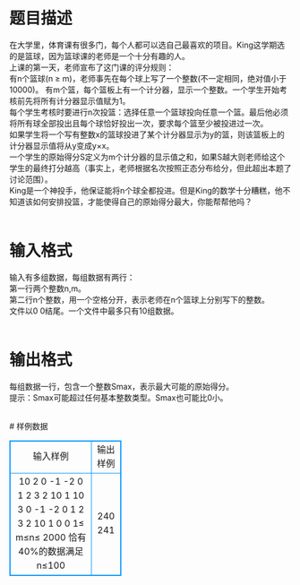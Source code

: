 # 

 
 # 题目描述 
<p>
在大学里，体育课有很多门，每个人都可以选自己最喜欢的项目。King这学期选的是篮球，因为篮球课的老师是一个十分有趣的人。<br>上课的第一天，老师宣布了这门课的评分规则：<br>有n个篮球(n ≥ m)，老师事先在每个球上写了一个整数(不一定相同，绝对值小于10000)。	有m个篮，每个篮板上有一个计分器，显示一个整数。一个学生开始考核前先将所有计分器显示值赋为1。<br>每个学生考核时要进行n次投篮：选择任意一个篮球投向任意一个篮。最后他必须将所有球全部投出且每个球恰好投出一次，要求每个篮至少被投进过一次。<br>如果学生将一个写有整数x的篮球投进了某个计分器显示为y的篮，则该篮板上的计分器显示值将从y变成y×x。<br>一个学生的原始得分S定义为m个计分器的显示值之和，如果S越大则老师给这个学生的最终打分越高（事实上，老师根据名次按照正态分布给分，但此超出本题了讨论范围）。<br>King是一个神投手，他保证能将n个球全都投进。但是King的数学十分糟糕，他不知道该如何安排投篮，才能使得自己的原始得分最大，你能帮帮他吗？<br><br></p> 

 
 # 输入格式 
<p>
输入有多组数据，每组数据有两行：<br>第一行两个整数n,m。<br>第二行n个整数，用一个空格分开，表示老师在n个篮球上分别写下的整数。<br>文件以0 0结尾。一个文件中最多只有10组数据。<br><br></p> 

 
 # 输出格式 
<p>
每组数据一行，包含一个整数Smax，表示最大可能的原始得分。<br>提示：Smax可能超过任何基本整数类型。Smax也可能比0小。<br><br></p> 
# 样例数据
<style>
        table,table tr th, table tr td { border:1px solid #0094ff; }
        table { width: 200px; min-height: 25px; line-height: 25px; text-align: center; border-collapse: collapse;}   
    </style>
<table>
	<tr>
		<td>输入样例</td>
		<td>输出样例</td>
	</tr>
<tr><td>10 2
0 -1 -2 0 1 2 3 2 10 1
10 3
0 -1 -2 0 1 2 3 2 10 1
0 0
1≤ m≤n≤ 2000
恰有40%的数据满足n≤100
</td><td>240
241
</td></tr></table>

